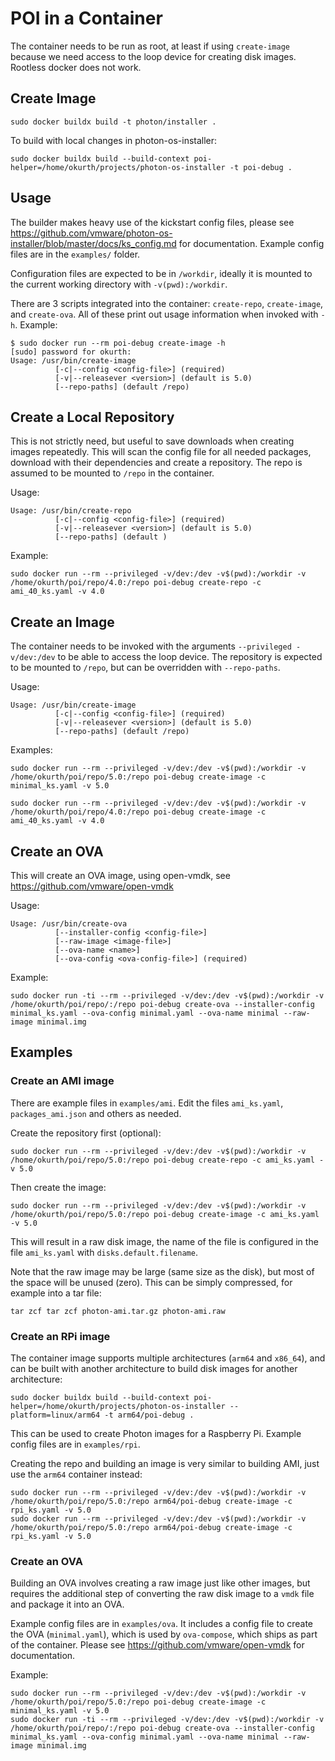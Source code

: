 # POI in a Container

The container needs to be run as root, at least if using `create-image` because we need access to the loop device for creating disk images. Rootless docker does not work.

## Create Image

```
sudo docker buildx build -t photon/installer .
```

To build with local changes in photon-os-installer:
```
sudo docker buildx build --build-context poi-helper=/home/okurth/projects/photon-os-installer -t poi-debug .
```

## Usage

The builder makes heavy use of the kickstart config files, please see https://github.com/vmware/photon-os-installer/blob/master/docs/ks_config.md for documentation. Example config files are in the `examples/` folder.

Configuration files are expected to be in `/workdir`, ideally it is mounted to the current working directory with `-v(pwd):/workdir`.

There are 3 scripts integrated into the container: `create-repo`, `create-image`, and `create-ova`. All of these print out usage information when invoked with `-h`. Example:
```
$ sudo docker run --rm poi-debug create-image -h
[sudo] password for okurth:
Usage: /usr/bin/create-image
          [-c|--config <config-file>] (required)
          [-v|--releasever <version>] (default is 5.0)
          [--repo-paths] (default /repo)
```

## Create a Local Repository

This is not strictly need, but useful to save downloads when creating images repeatedly. This will scan the config file for all needed packages, download with their dependencies and create a repository. The repo is assumed to be mounted to `/repo` in the container.

Usage:
```
Usage: /usr/bin/create-repo
          [-c|--config <config-file>] (required)
          [-v|--releasever <version>] (default is 5.0)
          [--repo-paths] (default )
```

Example:
```
sudo docker run --rm --privileged -v/dev:/dev -v$(pwd):/workdir -v /home/okurth/poi/repo/4.0:/repo poi-debug create-repo -c ami_40_ks.yaml -v 4.0
```

## Create an Image
The container needs to be invoked with the arguments `--privileged -v/dev:/dev` to be able to access the loop device. The repository is expected to be mounted to `/repo`, but can be overridden with `--repo-paths`.

Usage:
```
Usage: /usr/bin/create-image
          [-c|--config <config-file>] (required)
          [-v|--releasever <version>] (default is 5.0)
          [--repo-paths] (default /repo)
```

Examples:
```
sudo docker run --rm --privileged -v/dev:/dev -v$(pwd):/workdir -v /home/okurth/poi/repo/5.0:/repo poi-debug create-image -c minimal_ks.yaml -v 5.0
```

```
sudo docker run --rm --privileged -v/dev:/dev -v$(pwd):/workdir -v /home/okurth/poi/repo/4.0:/repo poi-debug create-image -c ami_40_ks.yaml -v 4.0
```

## Create an OVA

This will create an OVA image, using open-vmdk, see https://github.com/vmware/open-vmdk

Usage:
```
Usage: /usr/bin/create-ova
          [--installer-config <config-file>]
          [--raw-image <image-file>]
          [--ova-name <name>]
          [--ova-config <ova-config-file>] (required)
```

Example:
```
sudo docker run -ti --rm --privileged -v/dev:/dev -v$(pwd):/workdir -v /home/okurth/poi/repo/:/repo poi-debug create-ova --installer-config minimal_ks.yaml --ova-config minimal.yaml --ova-name minimal --raw-image minimal.img
```

## Examples

### Create an AMI image

There are example files in `examples/ami`. Edit the files `ami_ks.yaml`, `packages_ami.json` and others as needed.

Create the repository first (optional):
```
sudo docker run --rm --privileged -v/dev:/dev -v$(pwd):/workdir -v /home/okurth/poi/repo/5.0:/repo poi-debug create-repo -c ami_ks.yaml -v 5.0
```
Then create the image:
```
sudo docker run --rm --privileged -v/dev:/dev -v$(pwd):/workdir -v /home/okurth/poi/repo/5.0:/repo poi-debug create-image -c ami_ks.yaml -v 5.0
```
This will result in a raw disk image, the name of the file is configured in the file `ami_ks.yaml` with `disks.default.filename`.

Note that the raw image may be large (same size as the disk), but most of the space will be unused (zero). This can be simply compressed, for example into a tar file:
```
tar zcf tar zcf photon-ami.tar.gz photon-ami.raw
```

### Create an RPi image

The container image supports multiple architectures (`arm64` and `x86_64`), and can be built with another architecture to build disk images for another architecture:
```
sudo docker buildx build --build-context poi-helper=/home/okurth/projects/photon-os-installer --platform=linux/arm64 -t arm64/poi-debug .
```

This can be used to create Photon images for a Raspberry Pi. Example config files are in `examples/rpi`.

Creating the repo and building an image is very similar to building AMI, just use the `arm64` container instead:
```
sudo docker run --rm --privileged -v/dev:/dev -v$(pwd):/workdir -v /home/okurth/poi/repo/5.0:/repo arm64/poi-debug create-image -c rpi_ks.yaml -v 5.0
sudo docker run --rm --privileged -v/dev:/dev -v$(pwd):/workdir -v /home/okurth/poi/repo/5.0:/repo arm64/poi-debug create-image -c rpi_ks.yaml -v 5.0
```

### Create an OVA

Building an OVA involves creating a raw image just like other images, but requires the additional step of converting the raw disk image to a `vmdk` file and package it into an OVA.

Example config files are in `examples/ova`. It includes a config file to create the OVA (`minimal.yaml`), which is used by `ova-compose`, which ships as part of the container. Please see https://github.com/vmware/open-vmdk for documentation.

Example:
```
sudo docker run --rm --privileged -v/dev:/dev -v$(pwd):/workdir -v /home/okurth/poi/repo/5.0:/repo poi-debug create-image -c minimal_ks.yaml -v 5.0
sudo docker run -ti --rm --privileged -v/dev:/dev -v$(pwd):/workdir -v /home/okurth/poi/repo/:/repo poi-debug create-ova --installer-config minimal_ks.yaml --ova-config minimal.yaml --ova-name minimal --raw-image minimal.img
```
